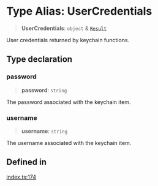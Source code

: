 # Type Alias: UserCredentials

> **UserCredentials**: `object` & [`Result`](Result.md)

User credentials returned by keychain functions.

## Type declaration

### password

> **password**: `string`

The password associated with the keychain item.

### username

> **username**: `string`

The username associated with the keychain item.

## Defined in

[index.ts:174](https://github.com/oblador/react-native-keychain/blob/4b13041ddd9b9f04560f91e6ce20080796c9fffb/src/index.ts#L174)
